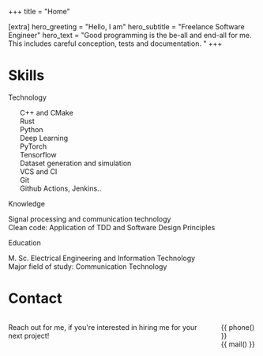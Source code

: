 +++
title = "Home"

[extra]
hero_greeting = "Hello, I am"
hero_subtitle = "Freelance Software Engineer"
hero_text = "Good programming is the be-all and end-all for me. This includes careful conception, tests and documentation. "
+++

# Skills

<div class="tile is-ancestor">
    <div class="tile is-parent">
        <article class="tile is-child notification is-link">
            <p class="title">Technology</p>
            <ul>
                <div class="box">C++ and CMake</div>
                <div class="box">Rust</div>
                <div class="box">Python</div>
                <div class="box">
                    Deep Learning<br>
                    PyTorch<br>
                    Tensorflow<br>
                    Dataset generation and simulation
                </div>
                <div class="box">
                    VCS and CI<br>
                    Git<br>
                    Github Actions, Jenkins..
                </div>
            </ul>
        </article>
    </div>
    <div class="tile is-parent is-vertical">
        <article class="tile is-child notification is-primary">
            <p class="title">Knowledge</p>
            <div class="box">Signal processing and communication technology</div>
            <div class="box">Clean code: Application of TDD and Software Design Principles</div>
        </article>
        <article class="tile is-child notification is-warning">
            <p class="title">Education</p>
            <p class="subtitle">
                M. Sc. Electrical Engineering and Information Technology<br>
                Major field of study: Communication Technology
            </p>
        </article>
    </div>
</div>

# Contact

<div class="box columns">
<div class="column is-4">

Reach out for me, if you're interested in hiring me for your next project!

</div>
<div class="column is-narrow">

{{ phone() }} \
{{ mail() }}

</div>
</div>
